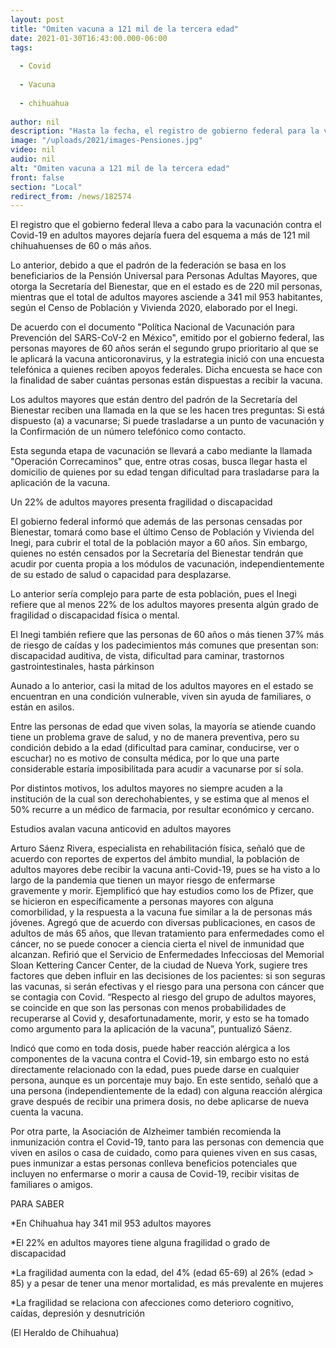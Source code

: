 ```yaml
---
layout: post
title: "Omiten vacuna a 121 mil de la tercera edad"
date: 2021-01-30T16:43:00.000-06:00
tags:
  
  - Covid
  
  - Vacuna
  
  - chihuahua
  
author: nil
description: "Hasta la fecha, el registro de gobierno federal para la vacunación incluye sólo al padrón de beneficiarios del programa de pensiones"
image: "/uploads/2021/images-Pensiones.jpg"
video: nil
audio: nil
alt: "Omiten vacuna a 121 mil de la tercera edad"
front: false
section: "Local"
redirect_from: /news/182574
---
```


El registro que el gobierno federal lleva a cabo para la vacunación contra el Covid-19 en adultos mayores dejaría fuera del esquema a más de 121 mil chihuahuenses de 60 o más años.

Lo anterior, debido a que el padrón de la federación se basa en los beneficiarios de la Pensión Universal para Personas Adultas Mayores, que otorga la Secretaría del Bienestar, que en el estado es de 220 mil personas, mientras que el total de adultos mayores asciende a 341 mil 953 habitantes, según el Censo de Población y Vivienda 2020, elaborado por el Inegi.

De acuerdo con el documento "Política Nacional de Vacunación para Prevención del SARS-CoV-2 en México", emitido por el gobierno federal, las personas mayores de 60 años serán el segundo grupo prioritario al que se le aplicará la vacuna anticoronavirus, y la estrategia inició con una encuesta telefónica a quienes reciben apoyos federales. Dicha encuesta se hace con la finalidad de saber cuántas personas están dispuestas a recibir la vacuna.

Los adultos mayores que están dentro del padrón de la Secretaría del Bienestar reciben una llamada en la que se les hacen tres preguntas: Si está dispuesto (a) a vacunarse; Si puede trasladarse a un punto de vacunación y la Confirmación de un número telefónico como contacto.

Esta segunda etapa de vacunación se llevará a cabo mediante la llamada "Operación Correcaminos" que, entre otras cosas, busca llegar hasta el domicilio de quienes por su edad tengan dificultad para trasladarse para la aplicación de la vacuna.

Un 22% de adultos mayores presenta fragilidad o discapacidad

El gobierno federal informó que además de las personas censadas por Bienestar, tomará como base el último Censo de Población y Vivienda del Inegi, para cubrir el total de la población mayor a 60 años. Sin embargo, quienes no estén censados por la Secretaría del Bienestar tendrán que acudir por cuenta propia a los módulos de vacunación, independientemente de su estado de salud o capacidad para desplazarse.

Lo anterior sería complejo para parte de esta población, pues el Inegi refiere que al menos 22% de los adultos mayores presenta algún grado de fragilidad o discapacidad física o mental.

El Inegi también refiere que las personas de 60 años o más tienen 37% más de riesgo de caídas y los padecimientos más comunes que presentan son: discapacidad auditiva, de vista, dificultad para caminar, trastornos gastrointestinales, hasta párkinson

Aunado a lo anterior, casi la mitad de los adultos mayores en el estado se encuentran en una condición vulnerable, viven sin ayuda de familiares, o están en asilos.

Entre las personas de edad que viven solas, la mayoría se atiende cuando tiene un problema grave de salud, y no de manera preventiva, pero su condición debido a la edad (dificultad para caminar, conducirse, ver o escuchar) no es motivo de consulta médica, por lo que una parte considerable estaría imposibilitada para acudir a vacunarse por sí sola.

Por distintos motivos, los adultos mayores no siempre acuden a la institución de la cual son derechohabientes, y se estima que al menos el 50% recurre a un médico de farmacia, por resultar económico y cercano.

Estudios avalan vacuna anticovid en adultos mayores

Arturo Sáenz Rivera, especialista en rehabilitación física, señaló que de acuerdo con reportes de expertos del ámbito mundial, la población de adultos mayores debe recibir la vacuna anti-Covid-19, pues se ha visto a lo largo de la pandemia que tienen un mayor riesgo de enfermarse gravemente y morir.
Ejemplificó que hay estudios como los de Pfizer, que se hicieron en específicamente a personas mayores con alguna comorbilidad, y la respuesta a la vacuna fue similar a la de personas más jóvenes.
Agregó que de acuerdo con diversas publicaciones, en casos de adultos de más 65 años, que llevan tratamiento para enfermedades como el cáncer, no se puede conocer a ciencia cierta el nivel de inmunidad que alcanzan.
Refirió que el Servicio de Enfermedades Infecciosas del Memorial Sloan Kettering Cancer Center, de la ciudad de Nueva York, sugiere tres factores que deben influir en las decisiones de los pacientes: si son seguras las vacunas, si serán efectivas y el riesgo para una persona con cáncer que se contagia con Covid. “Respecto al riesgo del grupo de adultos mayores, se coincide en que son las personas con menos probabilidades de recuperarse al Covid y, desafortunadamente, morir, y esto se ha tomado como argumento para la aplicación de la vacuna”, puntualizó Sáenz.

Indicó que como en toda dosis, puede haber reacción alérgica a los componentes de la vacuna contra el Covid-19, sin embargo esto no está directamente relacionado con la edad, pues puede darse en cualquier persona, aunque es un porcentaje muy bajo. En este sentido, señaló que a una persona (independientemente de la edad) con alguna reacción alérgica grave después de recibir una primera dosis, no debe aplicarse de nueva cuenta la vacuna.

Por otra parte, la Asociación de Alzheimer también recomienda la inmunización contra el Covid-19, tanto para las personas con demencia que viven en asilos o casa de cuidado, como para quienes viven en sus casas, pues inmunizar a estas personas conlleva beneficios potenciales que incluyen no enfermarse o morir a causa de Covid-19, recibir visitas de familiares o amigos.

PARA SABER

*En Chihuahua hay 341 mil 953 adultos mayores

*El 22% en adultos mayores tiene alguna fragilidad o grado de discapacidad

*La fragilidad aumenta con la edad, del 4% (edad 65-69) al 26% (edad > 85) y a pesar de tener una menor mortalidad, es más prevalente en mujeres

*La fragilidad se relaciona con afecciones como deterioro cognitivo, caídas, depresión y desnutrición

(El Heraldo de Chihuahua)